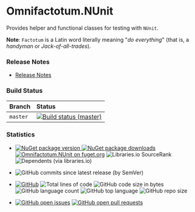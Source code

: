 ﻿# Omnifactotum.NUnit

Provides helper and functional classes for testing with `NUnit`.

**Note**: `Factotum` is a Latin word literally meaning "*do everything*" (that is, a *handyman* or *Jack-of-all-trades*).

### Release Notes

- [Release Notes](./src/Omnifactotum.NUnit.ReleaseNotes.md)

### Build Status
| Branch  | Status  |
| :------ | :------ |
| `master` | [![Build status (master)](https://ci.appveyor.com/api/projects/status/4l0n6b4nelircxgd/branch/master?svg=true)](https://ci.appveyor.com/project/HarinezumiSama/omnifactotum-nunit/branch/master) |

### Statistics

- [![NuGet package version](https://img.shields.io/nuget/v/Omnifactotum.NUnit.svg) ![NuGet package downloads](https://img.shields.io/nuget/dt/Omnifactotum.NUnit.svg)](https://www.nuget.org/packages/Omnifactotum.NUnit/) [![Omnifactotum.NUnit on fuget.org](https://www.fuget.org/packages/Omnifactotum.NUnit/badge.svg)](https://www.fuget.org/packages/Omnifactotum.NUnit) ![Libraries.io SourceRank](https://img.shields.io/librariesio/sourcerank/nuget/Omnifactotum.NUnit) ![Dependents (via libraries.io)](https://img.shields.io/librariesio/dependents/nuget/Omnifactotum.NUnit)

- ![GitHub commits since latest release (by SemVer)](https://img.shields.io/github/commits-since/HarinezumiSama/Omnifactotum.NUnit/latest)

- [![GitHub](https://img.shields.io/github/license/HarinezumiSama/Omnifactotum.NUnit)](https://github.com/HarinezumiSama/Omnifactotum.NUnit/blob/master/LICENSE) ![Total lines of code](https://img.shields.io/tokei/lines/github/HarinezumiSama/Omnifactotum.NUnit) ![GitHub code size in bytes](https://img.shields.io/github/languages/code-size/HarinezumiSama/Omnifactotum.NUnit) ![GitHub language count](https://img.shields.io/github/languages/count/HarinezumiSama/Omnifactotum.NUnit) ![GitHub top language](https://img.shields.io/github/languages/top/HarinezumiSama/Omnifactotum.NUnit) ![GitHub repo size](https://img.shields.io/github/repo-size/HarinezumiSama/Omnifactotum.NUnit)

- [![GitHub open issues](https://img.shields.io/github/issues-raw/HarinezumiSama/Omnifactotum.NUnit)](https://github.com/HarinezumiSama/Omnifactotum.NUnit/issues?q=is%3Aissue+is%3Aopen) [![GitHub open pull requests](https://img.shields.io/github/issues-pr-raw/HarinezumiSama/Omnifactotum.NUnit)](https://github.com/HarinezumiSama/Omnifactotum.NUnit/pulls?q=is%3Apr+is%3Aopen)
